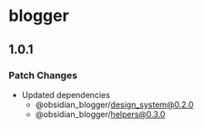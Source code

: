 # blogger

## 1.0.1

### Patch Changes

- Updated dependencies
    - @obsidian_blogger/design_system@0.2.0
    - @obsidian_blogger/helpers@0.3.0
